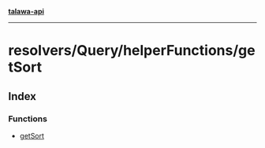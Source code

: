[**talawa-api**](../../../../README.md)

***

# resolvers/Query/helperFunctions/getSort

## Index

### Functions

- [getSort](functions/getSort.md)
